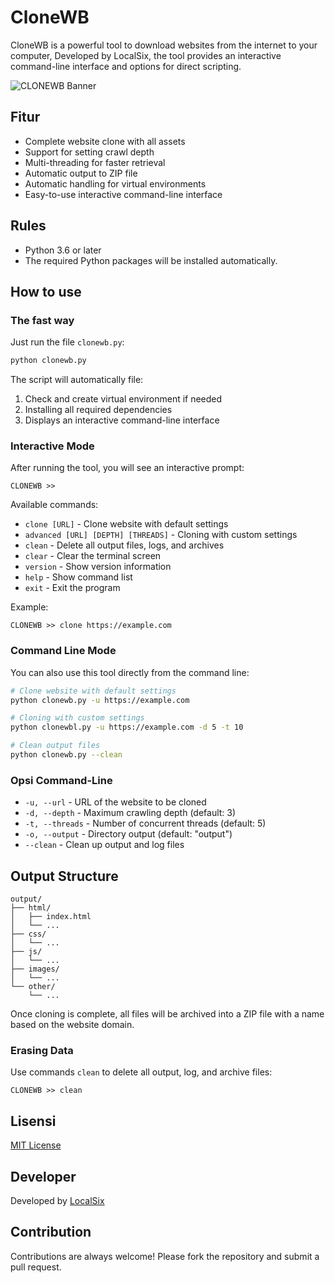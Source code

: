 # CloneWB

CloneWB is a powerful tool to download websites from the internet to your computer, Developed by LocalSix, the tool provides an interactive command-line interface and options for direct scripting.

![CLONEWB Banner](https://github.com/user-attachments/assets/f7da62db-e9be-4458-9fd6-11c45090d52a)

## Fitur

- Complete website clone with all assets
- Support for setting crawl depth
- Multi-threading for faster retrieval
- Automatic output to ZIP file
- Automatic handling for virtual environments
- Easy-to-use interactive command-line interface

## Rules

- Python 3.6 or later
- The required Python packages will be installed automatically.

## How to use

### The fast way

Just run the file `clonewb.py`:

```bash
python clonewb.py
```

The script will automatically file:
1. Check and create virtual environment if needed
2. Installing all required dependencies
3. Displays an interactive command-line interface

### Interactive Mode

After running the tool, you will see an interactive prompt:

```
CLONEWB >>
```

Available commands:
- `clone [URL]` - Clone website with default settings
- `advanced [URL] [DEPTH] [THREADS]` - Cloning with custom settings
- `clean` - Delete all output files, logs, and archives
- `clear` - Clear the terminal screen
- `version` - Show version information
- `help` - Show command list
- `exit` - Exit the program

Example:
```
CLONEWB >> clone https://example.com
```

### Command Line Mode

You can also use this tool directly from the command line:

```bash
# Clone website with default settings
python clonewb.py -u https://example.com

# Cloning with custom settings
python clonewbl.py -u https://example.com -d 5 -t 10

# Clean output files
python clonewb.py --clean
```

### Opsi Command-Line

- `-u, --url` - URL of the website to be cloned
- `-d, --depth` - Maximum crawling depth (default: 3)
- `-t, --threads` - Number of concurrent threads (default: 5)
- `-o, --output` - Directory output (default: "output")
- `--clean` - Clean up output and log files

## Output Structure

```
output/
├── html/
│   ├── index.html
│   └── ...
├── css/
│   └── ...
├── js/
│   └── ...
├── images/
│   └── ...
└── other/
    └── ...
```

Once cloning is complete, all files will be archived into a ZIP file with a name based on the website domain.

### Erasing Data

Use commands `clean` to delete all output, log, and archive files:

```
CLONEWB >> clean
```

## Lisensi

[MIT License](https://opensource.org/licenses/MIT)

## Developer

Developed by [LocalSix](https://github.com/localsix)

## Contribution

Contributions are always welcome! Please fork the repository and submit a pull request.
